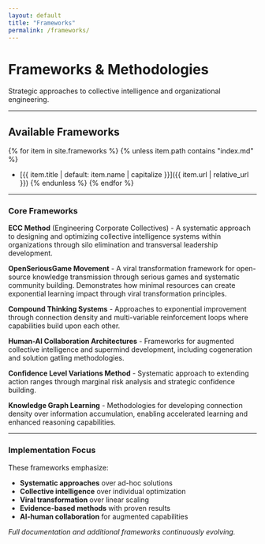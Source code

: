 ```yaml
---
layout: default
title: "Frameworks"
permalink: /frameworks/
---
```


# Frameworks & Methodologies

Strategic approaches to collective intelligence and organizational engineering.

---

## Available Frameworks

{% for item in site.frameworks %}
  {% unless item.path contains "index.md" %}
- [{{ item.title | default: item.name | capitalize }}]({{ item.url | relative_url }})
  {% endunless %}
{% endfor %}

---

### Core Frameworks

**ECC Method** (Engineering Corporate Collectives) - A systematic approach to designing and optimizing collective intelligence systems within organizations through silo elimination and transversal leadership development.

**OpenSeriousGame Movement** - A viral transformation framework for open-source knowledge transmission through serious games and systematic community building. Demonstrates how minimal resources can create exponential learning impact through viral transformation principles.

**Compound Thinking Systems** - Approaches to exponential improvement through connection density and multi-variable reinforcement loops where capabilities build upon each other.

**Human-AI Collaboration Architectures** - Frameworks for augmented collective intelligence and supermind development, including cogeneration and solution gatling methodologies.

**Confidence Level Variations Method** - Systematic approach to extending action ranges through marginal risk analysis and strategic confidence building.

**Knowledge Graph Learning** - Methodologies for developing connection density over information accumulation, enabling accelerated learning and enhanced reasoning capabilities.

---

### Implementation Focus

These frameworks emphasize:
- **Systematic approaches** over ad-hoc solutions
- **Collective intelligence** over individual optimization  
- **Viral transformation** over linear scaling
- **Evidence-based methods** with proven results
- **AI-human collaboration** for augmented capabilities

*Full documentation and additional frameworks continuously evolving.*